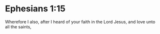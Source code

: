 # Ephesians 1:15

Wherefore I also, after I heard of your faith in the Lord Jesus, and love unto all the saints,